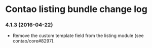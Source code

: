 # Contao listing bundle change log

### 4.1.3 (2016-04-22)

 * Remove the custom template field from the listing module (see contao/core#8297).
